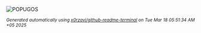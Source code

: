 <div align="justify">
<picture>
    <source media="(prefers-color-scheme: dark)" srcset="https://i.ibb.co/jvNB8Mx9/output-gif.gif">
    <source media="(prefers-color-scheme: light)" srcset="https://i.ibb.co/jvNB8Mx9/output-gif.gif">
    <img alt="POPUGOS" src="https://i.ibb.co/jvNB8Mx9/output-gif.gif">
</picture>

<sub><i>Generated automatically using [x0rzavi/github-readme-terminal](https://github.com/x0rzavi/github-readme-terminal) on Tue Mar 18 05:51:34 AM +05 2025</i></sub>
</div>